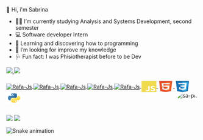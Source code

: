 ##
👋 Hi, i'm Sabrina 

- 👩‍🦰 I’m currently studying Analysis and Systems Development, second semester
- 💻 Software developer Intern 
- 📖 Learning and discovering how to programming 
- 🎯 I’m looking for improve my knowledge
- 🩺 Fun fact: I was Phisiotherapist before to be Dev 

 <div>
  <a href="https://github.com/SabrinaPVaz">
  <img height="150em" src="https://github-readme-stats.vercel.app/api?username=SabrinaPVaz&show_icons=true&theme=dracula&include_all_commits=true&count_private=true"/>
  <img height="150em" src="https://github-readme-stats.vercel.app/api/top-langs/?username=SabrinaPVaz&layout=compact&langs_count12=&theme=dracula"/>
</div>
 <div style="display: inline_block"><br>
  <img align="center" alt="Rafa-Js" height="30" width="80" src=https://img.shields.io/badge/-VSCode-007ACC?style=flat-square&logo=visual-studio-code&logoColor=white>
  <img align="center" alt="Rafa-Js" height="30" width="80" src=https://img.shields.io/badge/-IntelliJ%20IDEA-black?style=flat-square&logo=intellij-idea&logoColor=white>
  <img align="center" alt="Rafa-Js" height="30" width="80" src=https://img.shields.io/badge/-Java-007396?style=flat-square&logo=java>
  <img align="center" alt="Rafa-Js" height="30" width="80" src=https://img.shields.io/badge/-Spring-6DB33F?style=flat-square&logo=spring&logoColor=white>
  <img align="center" alt="Rafa-Js" height="30" width="100" src=https://img.shields.io/badge/Microsoft%20Azure-0089D6?style=flat-square&logo=microsoft-azure&logoColor=white>
  <img align="center" alt="Rafa-Js" height="30" width="40" src="https://raw.githubusercontent.com/devicons/devicon/master/icons/javascript/javascript-plain.svg">
  <img align="center" alt="Rafa-HTML" height="30" width="40" src="https://raw.githubusercontent.com/devicons/devicon/master/icons/html5/html5-original.svg">
  <img align="center" alt="Rafa-CSS" height="30" width="40" src="https://raw.githubusercontent.com/devicons/devicon/master/icons/css3/css3-original.svg">
  <img align="center" alt="Rafa-Python" height="30" width="40" src="https://raw.githubusercontent.com/devicons/devicon/master/icons/python/python-original.svg">
   <img align="right" alt="sa-pic" height="150" style="border-radius:50px;"
 src="https://user-images.githubusercontent.com/88401720/138389088-926d837f-aab4-4318-b65c-6f195ce04250.png">

 ## 
  <div> 
  <a href = "mailto:contatosabrinapvaz@gmail.com"><img src="https://img.shields.io/badge/-Gmail-%23333?style=for-the-badge&logo=gmail&logoColor=red" target="_blank"></a>
  <a href="https://www.linkedin.com/in/sabrina-pereira-vaz-1105b4200/" target="_blank"><img src="https://img.shields.io/badge/-LinkedIn-%230077B5?style=for-the-badge&logo=linkedin&logoColor=white" target="_blank"></a>
   </div>
  
![Snake animation](https://github.com/SabrinaPVaz/SabrinaPVaz/blob/output/github-contribution-grid-snake.svg)
